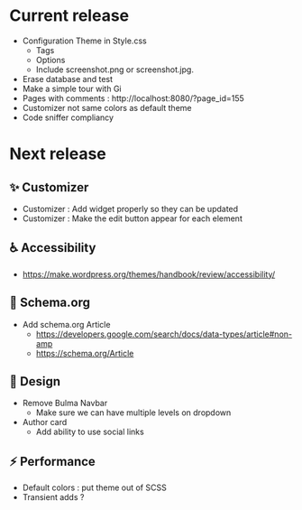 
# Current release

* Configuration Theme in Style.css
  * Tags
  * Options 
  * Include screenshot.png or screenshot.jpg.
* Erase database and test
* Make a simple tour with Gi  
* Pages with comments : http://localhost:8080/?page_id=155
* Customizer not same colors as default theme
* Code sniffer compliancy
 
# Next release

## :sparkles: Customizer

* Customizer : Add widget properly so they can be updated
* Customizer : Make the edit button appear for each element

## :wheelchair: Accessibility

* https://make.wordpress.org/themes/handbook/review/accessibility/

## :art: Schema.org

* Add schema.org Article
  * https://developers.google.com/search/docs/data-types/article#non-amp
  * https://schema.org/Article

## :lipstick: Design 

* Remove Bulma Navbar
    * Make sure we can have multiple levels on dropdown
* Author card
    * Add ability to use social links
    
## :zap: Performance

* Default colors : put theme out of SCSS
* Transient adds ?
